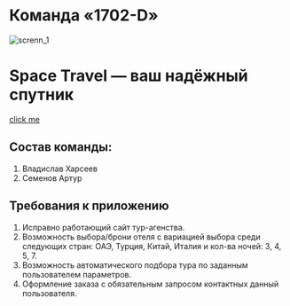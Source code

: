 # Команда «1702-D»
![screnn_1](https://github.com/stankin/inet-2017/blob/master/idm-17-02/Team_1702-D/Screenshot_1.png)

# Space Travel — ваш надёжный спутник
 [click me](http://example.com/ "click")
 

## Состав команды:
  1. Владислав Харсеев
  2. Семенов Артур

## Требования к приложению
 
 1. Исправно работающий сайт тур-агенства.
 2. Возможность выбора/брони отеля с вариацией выбора среди следующих стран: ОАЭ, Турция, Китай, Италия и кол-ва ночей: 3, 4, 5, 7.
 3. Возможность автоматического подбора тура по заданным пользователем параметров.
 4. Оформление заказа с обязательным запросом контактных данный пользователя.
